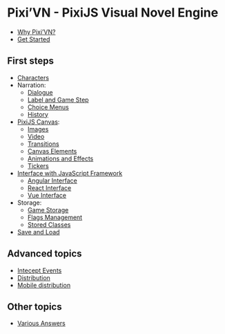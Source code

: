 # Pixi’VN - PixiJS Visual Novel Engine

* [Why Pixi’VN?](why)
* [Get Started](getting-started)

## First steps

* [Characters](character)
* Narration:
  * [Dialogue](dialogue)
  * [Label and Game Step](labels)
  * [Choice Menus](choices)
  * [History](history)
* [PixiJS Canvas](canvas):
  * [Images](images)
  * [Video](videos)
  * [Transitions](transition)
  * [Canvas Elements](canvas-elements)
  * [Animations and Effects](animations-effects)
  * [Tickers](tickers)
* [Interface with JavaScript Framework](interface)
  * [Angular Interface](interface-angular)
  * [React Interface](interface-react)
  * [Vue Interface](interface-vue)
* Storage:
  * [Game Storage](storage)
  * [Flags Management](flags)
  * [Stored Classes](stored-classes)
* [Save and Load](save)

## Advanced topics

* [Intecept Events](intercept-events)
* [Distribution](distribution)
* [Mobile distribution](distribution-mobile)

## Other topics

* [Various Answers](various-answers)
